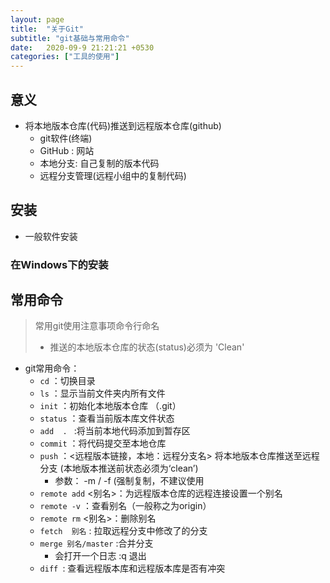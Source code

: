 ```yaml
---
layout: page
title:  "关于Git"
subtitle: "git基础与常用命令"
date:   2020-09-9 21:21:21 +0530
categories: ["工具的使用"]
---
```


## 意义

- 将本地版本仓库(代码)推送到远程版本仓库(github)
    - git软件(终端)
    - GitHub : 网站
    - 本地分支: 自己复制的版本代码
    - 远程分支管理(远程小组中的复制代码)

## 安装

- 一般软件安装

### 在Windows下的安装

## 常用命令
> 常用git使用注意事项命令行命名
> - 推送的本地版本仓库的状态(status)必须为 'Clean'

- git常用命令：
    - `cd` ：切换目录
    - `ls` ：显示当前文件夹内所有文件
    - `init` ：初始化本地版本仓库 （.git）
    - `status` ：查看当前版本库文件状态
    - `add  . ` :将当前本地代码添加到暂存区
    - `commit` ：将代码提交至本地仓库
    - `push` ：<远程版本链接，本地：远程分支名> 将本地版本仓库推送至远程分支 (本地版本推送前状态必须为‘clean’)
        - 参数： -m / -f (强制复制，不建议使用
    - `remote add` <别名>：为远程版本仓库的远程连接设置一个别名
    - `remote -v` ：查看别名（一般称之为origin）
    - `remote rm` <别名>：删除别名
    - `fetch  别名` : 拉取远程分支中修改了的分支
    - `merge 别名/master` :合并分支 
        - 会打开一个日志 :q 退出
    - `diff `: 查看远程版本库和远程版本库是否有冲突
